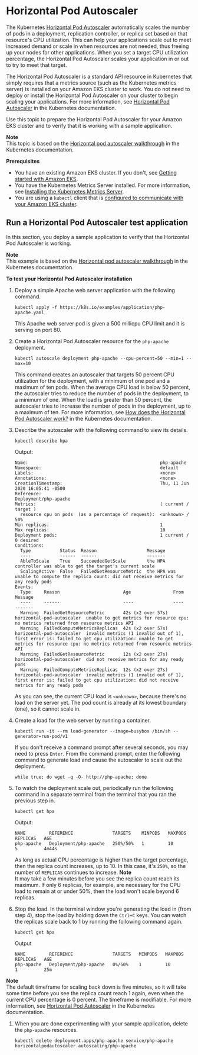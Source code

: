 # Horizontal Pod Autoscaler<a name="horizontal-pod-autoscaler"></a>

The Kubernetes [Horizontal Pod Autoscaler](https://kubernetes.io/docs/tasks/run-application/horizontal-pod-autoscale/) automatically scales the number of pods in a deployment, replication controller, or replica set based on that resource's CPU utilization\. This can help your applications scale out to meet increased demand or scale in when resources are not needed, thus freeing up your nodes for other applications\. When you set a target CPU utilization percentage, the Horizontal Pod Autoscaler scales your application in or out to try to meet that target\.

The Horizontal Pod Autoscaler is a standard API resource in Kubernetes that simply requires that a metrics source \(such as the Kubernetes metrics server\) is installed on your Amazon EKS cluster to work\. You do not need to deploy or install the Horizontal Pod Autoscaler on your cluster to begin scaling your applications\. For more information, see [Horizontal Pod Autoscaler](https://kubernetes.io/docs/tasks/run-application/horizontal-pod-autoscale/) in the Kubernetes documentation\.

Use this topic to prepare the Horizontal Pod Autoscaler for your Amazon EKS cluster and to verify that it is working with a sample application\.

**Note**  
This topic is based on the [Horizontal pod autoscaler walkthrough](https://kubernetes.io/docs/tasks/run-application/horizontal-pod-autoscale-walkthrough/) in the Kubernetes documentation\.

**Prerequisites**
+ You have an existing Amazon EKS cluster\. If you don't, see [Getting started with Amazon EKS](getting-started.md)\.
+ You have the Kubernetes Metrics Server installed\. For more information, see [Installing the Kubernetes Metrics Server](metrics-server.md)\.
+ You are using a `kubectl` client that is [configured to communicate with your Amazon EKS cluster](getting-started-console.md#eks-configure-kubectl)\.

## Run a Horizontal Pod Autoscaler test application<a name="hpa-sample-app"></a>

In this section, you deploy a sample application to verify that the Horizontal Pod Autoscaler is working\.

**Note**  
This example is based on the [Horizontal pod autoscaler walkthrough](https://kubernetes.io/docs/tasks/run-application/horizontal-pod-autoscale-walkthrough/) in the Kubernetes documentation\.

**To test your Horizontal Pod Autoscaler installation**

1. Deploy a simple Apache web server application with the following command\.

   ```
   kubectl apply -f https://k8s.io/examples/application/php-apache.yaml
   ```

   This Apache web server pod is given a 500 millicpu CPU limit and it is serving on port 80\.

1. Create a Horizontal Pod Autoscaler resource for the `php-apache` deployment\.

   ```
   kubectl autoscale deployment php-apache --cpu-percent=50 --min=1 --max=10
   ```

   This command creates an autoscaler that targets 50 percent CPU utilization for the deployment, with a minimum of one pod and a maximum of ten pods\. When the average CPU load is below 50 percent, the autoscaler tries to reduce the number of pods in the deployment, to a minimum of one\. When the load is greater than 50 percent, the autoscaler tries to increase the number of pods in the deployment, up to a maximum of ten\. For more information, see [How does the Horizontal Pod Autoscaler work?](https://kubernetes.io/docs/tasks/run-application/horizontal-pod-autoscale/#how-does-the-horizontal-pod-autoscaler-work) in the Kubernetes documentation\.

1. Describe the autoscaler with the following command to view its details\.

   ```
   kubectl describe hpa
   ```

   Output:

   ```
   Name:                                                  php-apache
   Namespace:                                             default
   Labels:                                                <none>
   Annotations:                                           <none>
   CreationTimestamp:                                     Thu, 11 Jun 2020 16:05:41 -0500
   Reference:                                             Deployment/php-apache
   Metrics:                                               ( current / target )
     resource cpu on pods  (as a percentage of request):  <unknown> / 50%
   Min replicas:                                          1
   Max replicas:                                          10
   Deployment pods:                                       1 current / 0 desired
   Conditions:
     Type           Status  Reason                   Message
     ----           ------  ------                   -------
     AbleToScale    True    SucceededGetScale        the HPA controller was able to get the target's current scale
     ScalingActive  False   FailedGetResourceMetric  the HPA was unable to compute the replica count: did not receive metrics for any ready pods
   Events:
     Type     Reason                        Age                From                       Message
     ----     ------                        ----               ----                       -------
     Warning  FailedGetResourceMetric       42s (x2 over 57s)  horizontal-pod-autoscaler  unable to get metrics for resource cpu: no metrics returned from resource metrics API
     Warning  FailedComputeMetricsReplicas  42s (x2 over 57s)  horizontal-pod-autoscaler  invalid metrics (1 invalid out of 1), first error is: failed to get cpu utilization: unable to get metrics for resource cpu: no metrics returned from resource metrics API
     Warning  FailedGetResourceMetric       12s (x2 over 27s)  horizontal-pod-autoscaler  did not receive metrics for any ready pods
     Warning  FailedComputeMetricsReplicas  12s (x2 over 27s)  horizontal-pod-autoscaler  invalid metrics (1 invalid out of 1), first error is: failed to get cpu utilization: did not receive metrics for any ready pods
   ```

   As you can see, the current CPU load is `<unknown>`, because there's no load on the server yet\. The pod count is already at its lowest boundary \(one\), so it cannot scale in\.

1. Create a load for the web server by running a container\.

   ```
   kubectl run -it --rm load-generator --image=busybox /bin/sh --generator=run-pod/v1
   ```

   If you don't receive a command prompt after several seconds, you may need to press `Enter`\. From the command prompt, enter the following command to generate load and cause the autoscaler to scale out the deployment\.

   ```
   while true; do wget -q -O- http://php-apache; done
   ```

1. To watch the deployment scale out, periodically run the following command in a separate terminal from the terminal that you ran the previous step in\.

   ```
   kubectl get hpa
   ```

   Output:

   ```
   NAME         REFERENCE               TARGETS    MINPODS   MAXPODS   REPLICAS   AGE
   php-apache   Deployment/php-apache   250%/50%   1         10        5          4m44s
   ```

   As long as actual CPU percentage is higher than the target percentage, then the replica count increases, up to 10\. In this case, it's `250%`, so the number of `REPLICAS` continues to increase\.
**Note**  
It may take a few minutes before you see the replica count reach its maximum\. If only 6 replicas, for example, are necessary for the CPU load to remain at or under 50%, then the load won't scale beyond 6 replicas\.

1. Stop the load\. In the terminal window you're generating the load in \(from step 4\), stop the load by holding down the `Ctrl+C` keys\. You can watch the replicas scale back to 1 by running the following command again\.

   ```
   kubectl get hpa
   ```

   Output

   ```
   NAME         REFERENCE               TARGETS   MINPODS   MAXPODS   REPLICAS   AGE
   php-apache   Deployment/php-apache   0%/50%    1         10        1          25m
   ```
**Note**  
The default timeframe for scaling back down is five minutes, so it will take some time before you see the replica count reach 1 again, even when the current CPU percentage is 0 percent\. The timeframe is modifiable\. For more information, see [Horizontal Pod Autoscaler](https://kubernetes.io/docs/tasks/run-application/horizontal-pod-autoscale/) in the Kubernetes documentation\.

1. When you are done experimenting with your sample application, delete the `php-apache` resources\.

   ```
   kubectl delete deployment.apps/php-apache service/php-apache horizontalpodautoscaler.autoscaling/php-apache
   ```